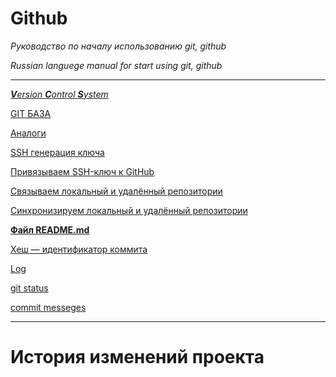 # Github

*Руководство по началу использованию git, github* 

*Russian languege manual for start using git, github*

---

[***V**ersion **C**ontrol **S**ystem*](https://github.com/ojlogic/GIT_PROJ_1/blob/main/data/Version%20Control%20System.md)

[GIT БАЗА](https://github.com/ojlogic/GIT_PROJ_1/blob/main/data/GIT%20%D0%91%D0%90%D0%97%D0%90.md)

[Аналоги](https://github.com/ojlogic/GIT_PROJ_1/blob/main/data/%D0%90%D0%BD%D0%B0%D0%BB%D0%BE%D0%B3%D0%B8.md)

[SSH генерация ключа](https://github.com/ojlogic/GIT_PROJ_1/blob/main/data/SSH%20%D0%B3%D0%B5%D0%BD%D0%B5%D1%80%D0%B0%D1%86%D0%B8%D1%8F%20%D0%BA%D0%BB%D1%8E%D1%87%D0%B0.md)

[Привязываем SSH-ключ к GitHub](https://github.com/ojlogic/GIT_PROJ_1/blob/main/data/%D0%9F%D1%80%D0%B8%D0%B2%D1%8F%D0%B7%D1%8B%D0%B2%D0%B0%D0%B5%D0%BC%20SSH-%D0%BA%D0%BB%D1%8E%D1%87%20%D0%BA%20GitHub.md)

[Связываем локальный и удалённый репозитории](https://github.com/ojlogic/GIT_PROJ_1/blob/main/data/%D0%A1%D0%B2%D1%8F%D0%B7%D1%8B%D0%B2%D0%B0%D0%B5%D0%BC%20%D0%BB%D0%BE%D0%BA%D0%B0%D0%BB%D1%8C%D0%BD%D1%8B%D0%B9%20%D0%B8%20%D1%83%D0%B4%D0%B0%D0%BB%D1%91%D0%BD%D0%BD%D1%8B%D0%B9%20%D1%80%D0%B5%D0%BF%D0%BE%D0%B7%D0%B8%D1%82%D0%BE%D1%80%D0%B8%D0%B8.md)

[Синхронизируем локальный и удалённый репозитории](https://github.com/ojlogic/GIT_PROJ_1/blob/main/data/%D0%A1%D0%B8%D0%BD%D1%85%D1%80%D0%BE%D0%BD%D0%B8%D0%B7%D0%B8%D1%80%D1%83%D0%B5%D0%BC%20%D0%BB%D0%BE%D0%BA%D0%B0%D0%BB%D1%8C%D0%BD%D1%8B%D0%B9%20%D0%B8%20%D1%83%D0%B4%D0%B0%D0%BB%D1%91%D0%BD%D0%BD%D1%8B%D0%B9%20%D1%80%D0%B5%D0%BF%D0%BE%D0%B7%D0%B8%D1%82%D0%BE%D1%80%D0%B8.md)

[**Файл README.md**](https://github.com/ojlogic/GIT_PROJ_1/blob/main/data/%D0%A4%D0%B0%D0%B9%D0%BB%20README.md.md)

[Хеш — идентификатор коммита](https://github.com/ojlogic/GIT_PROJ_1/blob/main/data/%D0%A5%D0%B5%D1%88%20%E2%80%94%20%D0%B8%D0%B4%D0%B5%D0%BD%D1%82%D0%B8%D1%84%D0%B8%D0%BA%D0%B0%D1%82%D0%BE%D1%80%20%D0%BA%D0%BE%D0%BC%D0%BC%D0%B8%D1%82%D0%B0.md)

[Log](https://github.com/ojlogic/GIT_PROJ_1/blob/main/data/Log.md)

[git status](https://github.com/ojlogic/GIT_PROJ_1/blob/main/data/git%20status.md)

[commit messeges](https://github.com/ojlogic/GIT_PROJ_1/blob/main/data/commit%20messeges.md)

---

# История изменений проекта

